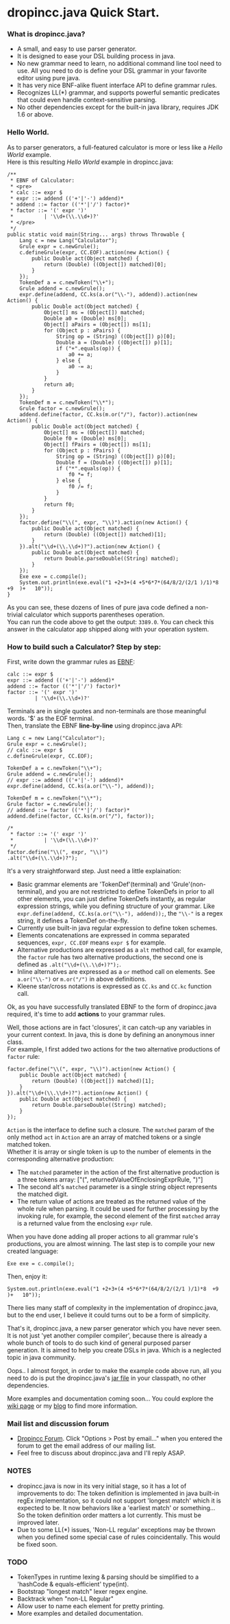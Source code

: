 dropincc.java Quick Start.
=============

### What is dropincc.java?
* A small, and easy to use parser generator.
* It is designed to ease your DSL building process in java.
* No new grammar need to learn, no additional command line tool need to use. All you need to do is define your DSL grammar in your favorite editor using pure java.
* It has very nice BNF-alike fluent interface API to define grammar rules.
* Recognizes LL(*) grammar, and supports powerful semantic predicates that could even handle context-sensitive parsing.
* No other dependencies except for the built-in java library, requires JDK 1.6 or above.

### Hello World.
As to parser generators, a full-featured calculator is more or less like a _Hello World_ example.  
Here is this resulting _Hello World_ example in dropincc.java:  

	/**
	 * EBNF of Calculator:
     * <pre>
     * calc ::= expr $
     * expr ::= addend (('+'|'-') addend)*
     * addend ::= factor (('*'|'/') factor)*
     * factor ::= '(' expr ')'
     *          | '\\d+(\\.\\d+)?'
     * </pre>
     */
    public static void main(String... args) throws Throwable {
        Lang c = new Lang("Calculator");
        Grule expr = c.newGrule();
        c.defineGrule(expr, CC.EOF).action(new Action() {
            public Double act(Object matched) {
                return (Double) ((Object[]) matched)[0];
            }
        });
        TokenDef a = c.newToken("\\+");
        Grule addend = c.newGrule();
        expr.define(addend, CC.ks(a.or("\\-"), addend)).action(new Action() {
            public Double act(Object matched) {
                Object[] ms = (Object[]) matched;
                Double a0 = (Double) ms[0];
                Object[] aPairs = (Object[]) ms[1];
                for (Object p : aPairs) {
                    String op = (String) ((Object[]) p)[0];
                    Double a = (Double) ((Object[]) p)[1];
                    if ("+".equals(op)) {
                        a0 += a;
                    } else {
                        a0 -= a;
                    }
                }
                return a0;
            }
        });
        TokenDef m = c.newToken("\\*");
        Grule factor = c.newGrule();
        addend.define(factor, CC.ks(m.or("/"), factor)).action(new Action() {
            public Double act(Object matched) {
                Object[] ms = (Object[]) matched;
                Double f0 = (Double) ms[0];
                Object[] fPairs = (Object[]) ms[1];
                for (Object p : fPairs) {
                    String op = (String) ((Object[]) p)[0];
                    Double f = (Double) ((Object[]) p)[1];
                    if ("*".equals(op)) {
                        f0 *= f;
                    } else {
                        f0 /= f;
                    }
                }
                return f0;
            }
        });
        factor.define("\\(", expr, "\\)").action(new Action() {
            public Double act(Object matched) {
                return (Double) ((Object[]) matched)[1];
            }
        }).alt("\\d+(\\.\\d+)?").action(new Action() {
            public Double act(Object matched) {
                return Double.parseDouble((String) matched);
            }
        });
        Exe exe = c.compile();
        System.out.println(exe.eval("1 +2+3+(4 +5*6*7*(64/8/2/(2/1 )/1)*8  +9  )+   10"));
    }

As you can see, these dozens of lines of pure java code defined a non-trivial calculator which supports parentheses operation.  
You can run the code above to get the output: `3389.0`. You can check this answer in the calculator app shipped along with your operation system.  

### How to build such a Calculator? Step by step:
First, write down the grammar rules as [EBNF](http://en.wikipedia.org/wiki/Extended_Backus%E2%80%93Naur_Form):   

	calc ::= expr $
    expr ::= addend (('+'|'-') addend)*
    addend ::= factor (('*'|'/') factor)*
    factor ::= '(' expr ')'
             | '\\d+(\\.\\d+)?'
             
Terminals are in single quotes and non-terminals are those meaningful words. '$' as the EOF terminal.  
Then, translate the EBNF **line-by-line** using dropincc.java API:

	Lang c = new Lang("Calculator");
    Grule expr = c.newGrule();
    // calc ::= expr $
    c.defineGrule(expr, CC.EOF);
    
    TokenDef a = c.newToken("\\+");
    Grule addend = c.newGrule();
    // expr ::= addend (('+'|'-') addend)*
    expr.define(addend, CC.ks(a.or("\\-"), addend));
    
    TokenDef m = c.newToken("\\*");
    Grule factor = c.newGrule();
    // addend ::= factor (('*'|'/') factor)*
    addend.define(factor, CC.ks(m.or("/"), factor));
    
    /*
     * factor ::= '(' expr ')'
     *          | '\\d+(\\.\\d+)?'
     */
    factor.define("\\(", expr, "\\)")
    .alt("\\d+(\\.\\d+)?");
    
It's a very straightforward step. Just need a little explaination:  

* Basic grammar elements are 'TokenDef'(terminal) and 'Grule'(non-terminal), and you are not restricted to define TokenDefs in prior to all other elements, you can just define TokenDefs instantly, as regular expression strings, while you defining structure of your grammar. Like `expr.define(addend, CC.ks(a.or("\\-"), addend));`, the `"\\-"` is a regex string, it defines a TokenDef on-the-fly.
* Currently use built-in java regular expression to define token schemes.
* Elements concatenations are expressed in comma separated sequences, `expr, CC.EOF` means `expr $` for example.
* Alternative productions are expressed as a `alt` method call, for example, the `factor` rule has two alternative productions, the second one is defined as `.alt("\\d+(\\.\\d+)?");`.
* Inline alternatives are expressed as a `or` method call on elements. See `a.or("\\-")` or `m.or("/")` in above definitions.  
* Kleene star/cross notations is expressed as `CC.ks` and `CC.kc` function call.

Ok, as you have successfully translated EBNF to the form of dropincc.java required, it's time to add **actions** to your grammar rules.  

Well, those actions are in fact 'closures', it can catch-up any variables in your current context. In java, this is done by defining an anonymous inner class.  
For example, I first added two actions for the two alternative productions of `factor` rule: 

	factor.define("\\(", expr, "\\)").action(new Action() {
        public Double act(Object matched) {
            return (Double) ((Object[]) matched)[1];
        }
    }).alt("\\d+(\\.\\d+)?").action(new Action() {
        public Double act(Object matched) {
            return Double.parseDouble((String) matched);
        }
    });
    
`Action` is the interface to define such a closure. The `matched` param of the only method `act` in `Action` are an array of matched tokens or a single matched token.  
Whether it is array or single token is up to the number of elements in the corresponding alternative production:  

* The `matched` parameter in the action of the first alternative production is a three tokens array: \["(", returnedValueOfEnclosingExprRule, ")"\]
* The second alt's `matched` parameter is a single string object represents the matched digit.
* The return value of actions are treated as the returned value of the whole rule when parsing. It could be used for further processing by the invoking rule, for example, the second element of the first `matched` array is a returned value from the enclosing `expr` rule.  

When you have done adding all proper actions to all grammar rule's productions, you are almost winning. The last step is to compile your new created language:  

	Exe exe = c.compile();
	
Then, enjoy it:  

	System.out.println(exe.eval("1 +2+3+(4 +5*6*7*(64/8/2/(2/1 )/1)*8  +9  )+   10"));
	
There lies many staff of complexity in the implementation of dropincc.java, but to the end user, I believe it could turns out to be a form of simplicity.

That's it, dropincc.java, a new parser generator which you have never seen. It is not just 'yet another compiler compiler', because there is already a whole bunch of tools to do such kind of general purposed parser generation. It is aimed to help you create DSLs in java. Which is a neglected topic in java community. 

Oops.. I almost forgot, in order to make the example code above run, all you need to do is put the dropincc.java's [jar file](https://github.com/downloads/pfmiles/dropincc.java/dropincc.java-0.1.0.jar) in your classpath, no other dependencies. 

More examples and documentation coming soon... You could explore the [wiki page](https://github.com/pfmiles/dropincc.java/wiki) or my [blog](http://pfmiles.github.com/blog/category/dropincc/) to find more information.

### Mail list and discussion forum

* [Dropincc Forum](http://dropincc-java.1068093.n5.nabble.com/). Click "Options > Post by email..." when you entered the forum to get the email address of our mailing list.
* Feel free to discuss about dropincc.java and I'll reply ASAP.

### NOTES

* dropincc.java is now in its very initial stage, so it has a lot of improvements to do: The token definition is implemented in java built-in regEx implementation, so it could not support 'longest match' which it is expected to be. It now behaviors like a 'earliest match' or something... So the token definition order matters a lot currently. This must be improved later.
* Due to some LL(*) issues, 'Non-LL regular' exceptions may be thrown when you defined some special case of rules coincidentally. This would be fixed soon.

### TODO

* TokenTypes in runtime lexing & parsing should be simplified to a 'hashCode & equals-efficient' type(int).
* Bootstrap "longest match" lexer regex engine.
* Backtrack when "non-LL Regular"
* Allow user to name each element for pretty printing.
* More examples and detailed documentation.
